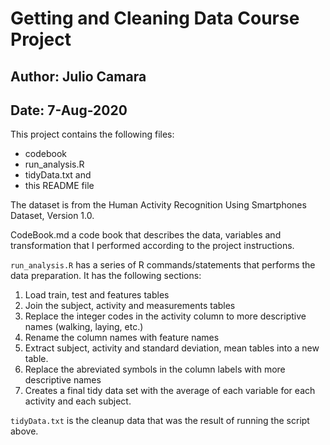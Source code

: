 # Getting and Cleaning Data Course Project
## Author: Julio Camara
## Date: 7-Aug-2020


This project contains the following files:
 * codebook
 * run_analysis.R
 * tidyData.txt and
 * this README file

The dataset is from the Human Activity Recognition Using Smartphones Dataset, Version 1.0.

CodeBook.md a code book that describes the data, variables and transformation that I performed according to the project instructions.

`run_analysis.R` has a series of R commands/statements that performs the data preparation.
It has the following sections:
1. Load train, test and features tables
2. Join the subject, activity and measurements tables
3. Replace the integer codes in the activity column to more descriptive names (walking, laying, etc.)
4. Rename the column names with feature names
5. Extract subject, activity and standard deviation, mean tables into a new table.
6. Replace the abreviated symbols in the column labels with more descriptive names
7. Creates a final tidy data set with the average of each variable for each activity and each subject.

`tidyData.txt` is the cleanup data that was the result of running the script above.